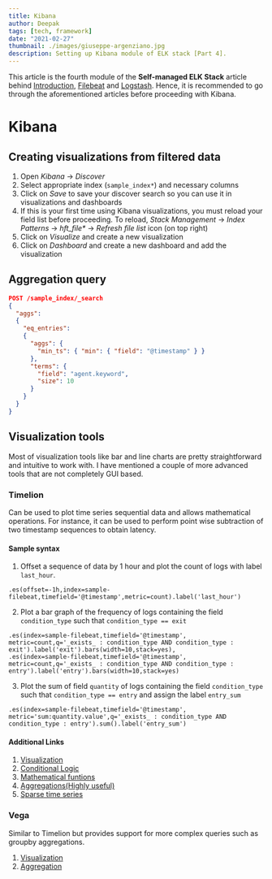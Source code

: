 ```yaml
---
title: Kibana
author: Deepak
tags: [tech, framework]
date: "2021-02-27"
thumbnail: ./images/giuseppe-argenziano.jpg
description: Setting up Kibana module of ELK stack [Part 4].
---
```


This article is the fourth module of the **Self-managed ELK Stack** article behind [Introduction](https://www.deepakgouda.com/Self-managed-ELK-Stack), [Filebeat](https://www.deepakgouda.com/Filebeat) and [Logstash](https://www.deepakgouda.com/Logstash). Hence, it is recommended to go through the aforementioned articles before proceeding with Kibana.

# Kibana

## Creating visualizations from filtered data
1. Open _Kibana_ -> _Discover_
2. Select appropriate index (`sample_index*`) and necessary columns
3. Click on _Save_ to save your discover search so you can use it in visualizations and dashboards 
4. If this is your first time using Kibana visualizations, you must reload your field list before proceeding. To reload, _Stack Management_ -> _Index Patterns_ -> _hft_file*_ -> _Refresh file list_ icon (on top right)
5. Click on _Visualize_ and create a new visualization
6. Click on _Dashboard_ and create a new dashboard and add the visualization

## Aggregation query
```json
POST /sample_index/_search
{
  "aggs": 
  {
    "eq_entries": 
    {
      "aggs": {
        "min_ts": { "min": { "field": "@timestamp" } }
      },
      "terms": {
        "field": "agent.keyword",
        "size": 10
      }
    }
  }
}
```

## Visualization tools
Most of visualization tools like bar and line charts are pretty straightforward and intuitive to work with. I have mentioned a couple of more advanced tools that are not completely GUI based.

### Timelion
Can be used to plot time series sequential data and allows mathematical operations. For instance, it can be used to perform point wise subtraction of two timestamp sequences to obtain latency.

#### Sample syntax
1. Offset a sequence of data by 1 hour and plot the count of logs with label `last_hour`.
  ```
  .es(offset=-1h,index=sample-filebeat,timefield='@timestamp',metric=count).label('last_hour')
  ```

2. Plot a bar graph of the frequency of logs containing the field `condition_type` such that `condition_type == exit`
  ```
  .es(index=sample-filebeat,timefield='@timestamp', metric=count,q='_exists_ : condition_type AND condition_type : exit').label('exit').bars(width=10,stack=yes),
  .es(index=sample-filebeat,timefield='@timestamp', metric=count,q='_exists_ : condition_type AND condition_type : entry').label('entry').bars(width=10,stack=yes)
  ```

3. Plot the sum of field `quantity` of logs containing the field `condition_type` such that `condition_type == entry` and assign the label `entry_sum`
  ```
  .es(index=sample-filebeat,timefield='@timestamp', metric='sum:quantity.value',q='_exists_ : condition_type AND condition_type : entry').sum().label('entry_sum')
  ```

#### Additional Links
1. [Visualization](https://www.elastic.co/guide/en/kibana/7.10/timelion-tutorial-create-time-series-visualizations.html)
2. [Conditional Logic](https://www.elastic.co/guide/en/kibana/7.10/timelion-tutorial-create-visualizations-withconditional-logic-and-tracking-trends.html)
3. [Mathematical funtions](https://www.elastic.co/guide/en/kibana/6.8/timelion-math.html)
4. [Aggregations(Highly useful)](https://coralogix.com/log-analytics-blog/advanced-guide-to-kibana-timelion-functions/)
5. [Sparse time series](https://www.elastic.co/blog/sparse-timeseries-and-timelion)

### Vega
Similar to Timelion but provides support for more complex queries such as groupby aggregations.

1. [Visualization](https://stackoverflow.com/questions/60151507/filtering-an-aggregated-chart-with-another-aggregation-field)
2. [Aggregation](https://john.soban.ski/aggregations-the-elasticsearch-group-by.html)
